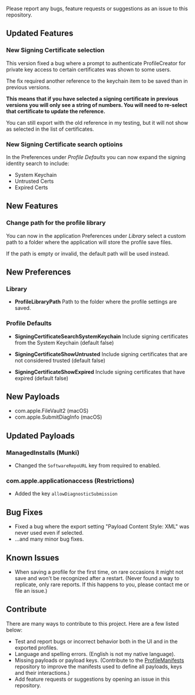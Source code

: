 Please report any bugs, feature requests or suggestions as an issue to this repository.

## Updated Features

### New Signing Certificate selection

This version fixed a bug where a prompt to authenticate ProfileCreator for private key access to certain certificates was shown to some users.

The fix required another reference to the keychain item to be saved than in previous versions.

**This means that if you have selected a signing certificate in previous versions you will only see a string of numbers. You will need to re-select that certificate to update the reference.**

You can still export with the old reference in my testing, but it will not show as selected in the list of certificates.

### New Signing Certificate search optioins

In the Preferences under _Profile Defaults_ you can now expand the signing identity search to include:

* System Keychain
* Untrusted Certs
* Expired Certs

## New Features

### Change path for the profile library

You can now in the application Preferences under _Library_ select a custom path to a folder where the application will store the profile save files.

If the path is empty or invalid, the default path will be used instead.

## New Preferences

### Library

* **ProfileLibraryPath**
Path to the folder where the profile settings are saved.

### Profile Defaults

* **SigningCertificateSearchSystemKeychain**
Include signing certificates from the System Keychain (default false)

* **SigningCertificateShowUntrusted**
Include signing certificates that are not considered trusted (default false)

* **SigningCertificateShowExpired**
Include signing certificates that have expired (default false)

## New Payloads

* com.apple.FileVault2 (macOS)
* com.apple.SubmitDiagInfo (macOS)

## Updated Payloads

### ManagedInstalls (Munki)

* Changed the `SoftwareRepoURL` key from required to enabled.

### com.apple.applicationaccess (Restrictions)

* Added the key `allowDiagnosticSubmission`

## Bug Fixes

* Fixed a bug where the export setting "Payload Content Style: XML" was never used even if selected.
* ...and many minor bug fixes. 

## Known Issues

* When saving a profile for the first time, on rare occasions it might not save and won't be recognized after a restart.
 (Never found a way to replicate, only rare reports. If this happens to you, please contact me or file an issue.)

## Contribute

There are many ways to contribute to this project. Here are a few listed below:

* Test and report bugs or incorrect behavior both in the UI and in the exported profiles.
* Language and spelling errors. (English is not my native language).
* Missing payloads or payload keys. (Contribute to the [ProfileManifests](https://github.com/erikberglund/ProfileManifests) repository to improve the manifests used to define all payloads, keys and their interactions.)
* Add feature requests or suggestions by opening an issue in this repository.